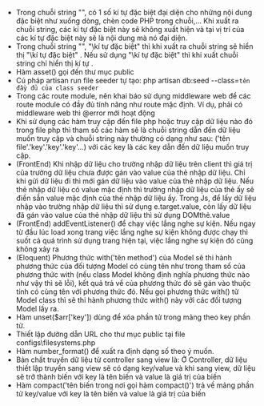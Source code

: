 - Trong chuỗi string "", có 1 số kí tự đặc biệt đại diện cho những nội dung đặc biệt như xuống dòng, chèn code PHP trong chuỗi,... Khi xuất ra chuỗi string, các kí tự đặc biệt này sẽ không xuất hiện và tại vị trí của các kí tự đặc biệt này sẽ là nội dung mà nó đại diện.
- Trong chuỗi string "", "\kí tự đặc biệt" thì khi xuất ra chuỗi string sẽ hiển thị "\kí tự đặc biệt" . Nếu sử dụng "\\kí tự đặc biệt" thì khi xuất chuỗi string chỉ hiển thị kí tự \.
- Hàm asset() gọi đến thư mục public
- Cú pháp artisan run file seeder tự tạo: php artisan db:seed --class=`tên đầy đủ của class seeder`
- Trong các route module, nên khai báo sử dụng middleware web để các route module có đầy đủ tính năng như route mặc định. Ví dụ, phải có middleware web thì @error mới hoạt động
- Khi sử dụng các hàm truy cập đến file php hoặc truy cập dữ liệu nào đó trong file php thì tham số các hàm sẽ là chuỗi string dẫn đến dữ liệu muốn truy cập và chuỗi string này thường có dạng như sau: ('tên file'.'key'.'key'.'key'...) với các key là các key dẫn đến dữ liệu muốn truy cập.
- (FrontEnd) Khi nhập dữ liệu cho trường nhập dữ liệu trên client thì giá trị của trường dữ liệu chưa được gán vào value của thẻ nhập dữ liệu. Chỉ khi gửi dữ liệu đi thì mới gán dữ liệu vào value của thẻ nhập dữ liệu. Nếu thẻ nhập dữ liệu có value mặc định thì trường nhập dữ liệu của thẻ ấy sẽ điền sẵn value mặc định của thẻ nhập dữ liệu ấy. Trong Js, để lấy dữ liệu nhập vào trường nhập dữ liệu thì sử dụng e.target.value, còn lấy dữ liệu đã gán vào value của thẻ nhập dữ liệu thì sử dụng DOMthẻ.value
- (FrontEnd) addEventListener() để chạy việc lắng nghe sự kiện. Nếu ngay từ đầu lúc load xong trang việc lắng nghe sự kiện không được chạy thì suốt cả quá trình sử dụng trang hiện tại, việc lắng nghe sự kiện đó cũng không xảy ra
- (Eloquent) Phương thức with('tên method') của Model sẽ thi hành phương thức của đối tượng Model có cùng tên như trong tham số của phương thức with (nếu class Model không định nghĩa phương thức nào như vậy thì sẽ lỗi), kết quả trả về của phương thức đó sẽ gán vào thuộc tính có cùng tên với phương thức đó. Nếu gọi phương thức with() từ Model class thì sẽ thi hành phương thức with() này với các đối tượng Model lấy ra.
- Hàm unset($arr['key']) dùng để xóa phần tử trong mảng theo key phần tử.
- Thiết lập đường dẫn URL cho thư mục public tại file configs\filesystems.php
- Hàm number_format() để xuất ra định dạng số theo ý muốn.
- Bản chất truyền dữ liệu từ controller sang view là: Ở Controller, dữ liệu thiết lập truyền sang view sẽ có dạng key/value và khi sang view, dữ liệu sẽ trở thành biến với key là tên biến và value là giá trị của biến
- Hàm compact('tên biến trong nơi gọi hàm compact()') trả về mảng phần tử key/value với key là tên biến và value là giá trị của biến
